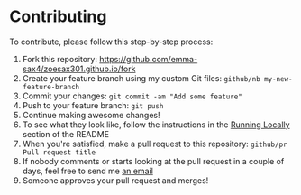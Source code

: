 # Contributing

To contribute, please follow this step-by-step process:
1. Fork this repository: https://github.com/emma-sax4/zoesax301.github.io/fork
2. Create your feature branch using my custom Git files: `github/nb my-new-feature-branch`
3. Commit your changes: `git commit -am "Add some feature"`
4. Push to your feature branch: `git push`
5. Continue making awesome changes!
6. To see what they look like, follow the instructions in the [Running Locally](https://github.com/emma-sax4/zoesax301.github.io/blob/master/README.md#running-locally) section of the README
7. When you're satisfied, make a pull request to this repository: `github/pr Pull request title`
8. If nobody comments or starts looking at the pull request in a couple of days, feel free to send me [an email](mailto:emma.sax4@gmail.com)
9. Someone approves your pull request and merges!
